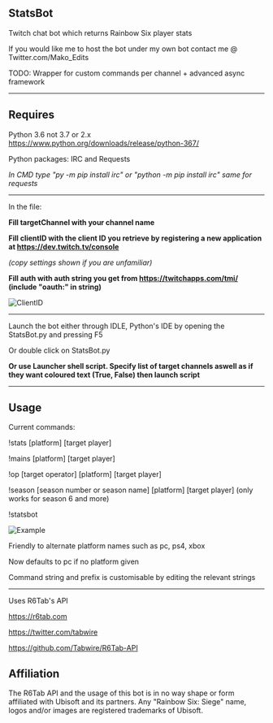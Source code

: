 ## StatsBot
Twitch chat bot which returns Rainbow Six player stats

If you would like me to host the bot under my own bot contact me @ Twitter.com/Mako_Edits

TODO: Wrapper for custom commands per channel + advanced async framework

<hr>

## Requires

Python 3.6 not 3.7 or 2.x  https://www.python.org/downloads/release/python-367/

Python packages: IRC and Requests

<i> In CMD type "py -m pip install irc" or "python -m pip install irc" same for requests </i>

<hr>

In the file:

**Fill targetChannel with your channel name**

**Fill clientID with the client ID you retrieve by registering a new application at https://dev.twitch.tv/console**

<i>(copy settings shown if you are unfamiliar)</i>

**Fill auth with auth string you get from https://twitchapps.com/tmi/ (include "oauth:" in string)**

![ClientID](https://i.imgur.com/k368tq7.png)

<hr>

Launch the bot either through IDLE, Python's IDE by opening the StatsBot.py and pressing F5

Or double click on StatsBot.py

**Or use Launcher shell script. Specify list of target channels aswell as if they want coloured text (True, False) then launch script**

<hr>

## Usage
Current commands:

!stats [platform] [target player]

!mains [platform] [target player]

!op [target operator] [platform] [target player]

!season [season number or season name] [platform] [target player] (only works for season 6 and more)

!statsbot

![Example](https://i.imgur.com/cIHZay1.png)

Friendly to alternate platform names such as pc, ps4, xbox

Now defaults to pc if no platform given

Command string and prefix is customisable by editing the relevant strings

<hr>

Uses R6Tab's API

https://r6tab.com

https://twitter.com/tabwire

https://github.com/Tabwire/R6Tab-API

## Affiliation
The R6Tab API and the usage of this bot is in no way shape or form affiliated with Ubisoft and its partners. Any "Rainbow Six: Siege" name, logos and/or images are registered trademarks of Ubisoft.
